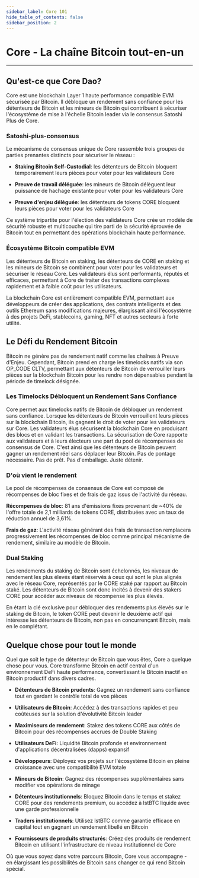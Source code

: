 ```yaml
---
sidebar_label: Core 101
hide_table_of_contents: false
sidebar_position: 2
---
```


# Core - La chaîne Bitcoin tout-en-un

---

## Qu'est-ce que Core Dao?

Core est une blockchain Layer 1 haute performance compatible EVM sécurisée par Bitcoin. Il débloque un rendement sans confiance pour les détenteurs de Bitcoin et les mineurs de Bitcoin qui contribuent à sécuriser l'écosystème de mise à l'échelle Bitcoin leader via le consensus Satoshi Plus de Core.

### Satoshi-plus-consensus

Le mécanisme de consensus unique de Core rassemble trois groupes de parties prenantes distincts pour sécuriser le réseau :

- **Staking Bitcoin Self-Custodial**: les détenteurs de Bitcoin bloquent temporairement leurs pièces pour voter pour les validateurs Core

- **Preuve de travail déléguée**: les mineurs de Bitcoin délèguent leur puissance de hachage existante pour voter pour les validateurs Core

- **Preuve d'enjeu déléguée**: les détenteurs de tokens CORE bloquent leurs pièces pour voter pour les validateurs Core

Ce système tripartite pour l'élection des validateurs Core crée un modèle de sécurité robuste et multicouche qui tire parti de la sécurité éprouvée de Bitcoin tout en permettant des opérations blockchain haute performance.

### Écosystème Bitcoin compatible EVM

Les détenteurs de Bitcoin en staking, les détenteurs de CORE en staking et les mineurs de Bitcoin se combinent pour voter pour les validateurs et sécuriser le réseau Core. Les validateurs élus sont performants, réputés et efficaces, permettant à Core de traiter des transactions complexes rapidement et à faible coût pour les utilisateurs.

La blockchain Core est entièrement compatible EVM, permettant aux développeurs de créer des applications, des contrats intelligents et des outils Ethereum sans modifications majeures, élargissant ainsi l'écosystème à des projets DeFi, stablecoins, gaming, NFT et autres secteurs à forte utilité.

## Le Défi du Rendement Bitcoin

Bitcoin ne génère pas de rendement natif comme les chaînes à Preuve d'Enjeu. Cependant, Bitcoin prend en charge les timelocks natifs via son OP_CODE CLTV, permettant aux détenteurs de Bitcoin de verrouiller leurs pièces sur la blockchain Bitcoin pour les rendre non dépensables pendant la période de timelock désignée.

### Les Timelocks Débloquent un Rendement Sans Confiance

Core permet aux timelocks natifs de Bitcoin de débloquer un rendement sans confiance. Lorsque les détenteurs de Bitcoin verrouillent leurs pièces sur la blockchain Bitcoin, ils gagnent le droit de voter pour les validateurs sur Core. Les validateurs élus sécurisent la blockchain Core en produisant des blocs et en validant les transactions. La sécurisation de Core rapporte aux validateurs et à leurs électeurs une part du pool de récompenses de consensus de Core. C'est ainsi que les détenteurs de Bitcoin peuvent gagner un rendement réel sans déplacer leur Bitcoin. Pas de pontage nécessaire. Pas de prêt. Pas d'emballage. Juste détenir.

### D'où vient le rendement

Le pool de récompenses de consensus de Core est composé de récompenses de bloc fixes et de frais de gaz issus de l'activité du réseau.

**Récompenses de bloc**: 81 ans d'émissions fixes provenant de ~40% de l'offre totale de 2,1 milliards de tokens CORE, distribuées avec un taux de réduction annuel de 3,61%.

**Frais de gaz**: L'activité réseau générant des frais de transaction remplacera progressivement les récompenses de bloc comme principal mécanisme de rendement, similaire au modèle de Bitcoin.

### Dual Staking

Les rendements du staking de Bitcoin sont échelonnés, les niveaux de rendement les plus élevés étant réservés à ceux qui sont le plus alignés avec le réseau Core, représentés par le CORE staké par rapport au Bitcoin staké. Les détenteurs de Bitcoin sont donc incités à devenir des stakers CORE pour accéder aux niveaux de récompense les plus élevés.

En étant la clé exclusive pour débloquer des rendements plus élevés sur le staking de Bitcoin, le token CORE peut devenir le deuxième actif qui intéresse les détenteurs de Bitcoin, non pas en concurrençant Bitcoin, mais en le complétant.

## Quelque chose pour tout le monde

Quel que soit le type de détenteur de Bitcoin que vous êtes, Core a quelque chose pour vous. Core transforme Bitcoin en actif central d'un environnement DeFi haute performance, convertissant le Bitcoin inactif en Bitcoin productif dans divers cadres.

- **Détenteurs de Bitcoin prudents**: Gagnez un rendement sans confiance tout en gardant le contrôle total de vos pièces

- **Utilisateurs de Bitcoin**: Accédez à des transactions rapides et peu coûteuses sur la solution d'évolutivité Bitcoin leader

- **Maximiseurs de rendement**: Stakez des tokens CORE aux côtés de Bitcoin pour des récompenses accrues de Double Staking

- **Utilisateurs DeFi**: Liquidité Bitcoin profonde et environnement d'applications décentralisées (dapps) expansif

- **Développeurs**: Déployez vos projets sur l'écosystème Bitcoin en pleine croissance avec une compatibilité EVM totale

- **Mineurs de Bitcoin**: Gagnez des récompenses supplémentaires sans modifier vos opérations de minage

- **Détenteurs institutionnels**: Bloquez Bitcoin dans le temps et stakez CORE pour des rendements premium, ou accédez à lstBTC liquide avec une garde professionnelle

- **Traders institutionnels**: Utilisez lstBTC comme garantie efficace en capital tout en gagnant un rendement libellé en Bitcoin

- **Fournisseurs de produits structurés**: Créez des produits de rendement Bitcoin en utilisant l'infrastructure de niveau institutionnel de Core

Où que vous soyez dans votre parcours Bitcoin, Core vous accompagne - en élargissant les possibilités de Bitcoin sans changer ce qui rend Bitcoin spécial.
